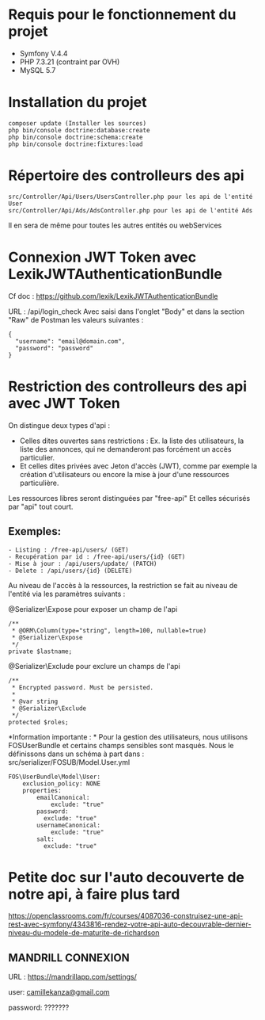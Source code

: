 # Requis pour le fonctionnement du projet 
- Symfony V.4.4
- PHP 7.3.21 (contraint par OVH)
- MySQL 5.7



# Installation du projet
````
composer update (Installer les sources)
php bin/console doctrine:database:create
php bin/console doctrine:schema:create
php bin/console doctrine:fixtures:load
````


# Répertoire des controlleurs des api
````
src/Controller/Api/Users/UsersController.php pour les api de l'entité User
src/Controller/Api/Ads/AdsController.php pour les api de l'entité Ads 
````
Il en sera de même pour toutes les autres entités ou webServices

# Connexion JWT Token avec LexikJWTAuthenticationBundle
Cf doc : https://github.com/lexik/LexikJWTAuthenticationBundle

URL : /api/login_check
Avec saisi dans l'onglet "Body" et dans la section "Raw" de Postman les valeurs suivantes :
````
{
  "username": "email@domain.com",
  "password": "password"
}
````


# Restriction des controlleurs des api avec JWT Token
On distingue deux types d'api : 
- Celles dites ouvertes sans restrictions : Ex. la liste des utilisateurs, la liste des annonces, qui ne demanderont pas forcément un accès particulier. 
- Et celles dites privées avec Jeton d'accès (JWT), comme par exemple la création d'utilisateurs ou encore la mise à jour d'une ressources particulière.

Les ressources libres seront distinguées par "free-api"
Et celles sécurisés par "api" tout court.

## Exemples:
````
- Listing : /free-api/users/ (GET)
- Recupération par id : /free-api/users/{id} (GET)
- Mise à jour : /api/users/update/ (PATCH)
- Delete : /api/users/{id} (DELETE)
````

Au niveau de l'accès à la ressources, la restriction se fait au niveau de l'entité via les paramètres suivants :

@Serializer\Expose pour exposer un champ de l'api
````
/**
 * @ORM\Column(type="string", length=100, nullable=true)
 * @Serializer\Expose
 */
private $lastname;
````

@Serializer\Exclude pour exclure un champs de l'api
````
/**
 * Encrypted password. Must be persisted.
 *
 * @var string
 * @Serializer\Exclude
 */
protected $roles;
````

*Information importante : * Pour la gestion des utilisateurs, nous utilisons FOSUserBundle et certains champs sensibles sont masqués. Nous le définissons dans un schéma à part dans :
src/serializer/FOSUB/Model.User.yml
````
FOS\UserBundle\Model\User:
    exclusion_policy: NONE
    properties:
        emailCanonical:
            exclude: "true"
        password:
          exclude: "true"
        usernameCanonical:
            exclude: "true"
        salt:
          exclude: "true"
````


# Petite doc sur l'auto decouverte de notre api, à faire plus tard
https://openclassrooms.com/fr/courses/4087036-construisez-une-api-rest-avec-symfony/4343816-rendez-votre-api-auto-decouvrable-dernier-niveau-du-modele-de-maturite-de-richardson


## MANDRILL CONNEXION

URL : https://mandrillapp.com/settings/

user: camillekanza@gmail.com

password: ???????
 







